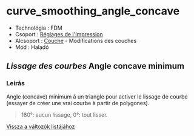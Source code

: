 # curve\_smoothing\_angle\_concave

* Technológia : FDM
* Csoport : [Réglages de l'Impression](../print_settings/print_settings.md)
* Alcsoport : [Couche](../print_settings/print_settings.md#couche) - Modifications des couches
* Mód : Haladó

## _Lissage des courbes_ Angle concave minimum

### Leírás

Angle \(concave\) minimum à un triangle pour activer le lissage de courbe \(essayer de créer une vrai courbe à partir de polygones\).

> 180°: aucun lissage, 0°: tout lisser.

[Vissza a változók listájához](variable_list.md)

